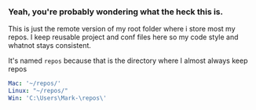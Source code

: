 ### Yeah, you're probably wondering what the heck this is.

This is just the remote version of my root folder where i store most my repos.
I keep reusable project and conf files here so my code style and whatnot stays consistent.

It's named `repos` because that is the directory where I almost always keep repos

```yaml
Mac: '~/repos/'
Linux: "~/repos/"
Win: 'C:\Users\Mark-\repos\'

```
